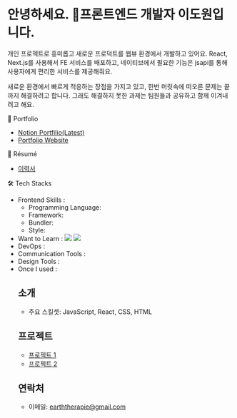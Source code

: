 
# 안녕하세요. 👋프론트엔드 개발자 이도원입니다.

개인 프로젝트로 흥미롭고 새로운 프로덕트를 웹뷰 환경에서 개발하고 있어요.
React, Next.js를 사용해서 FE 서비스를 배포하고, 네이티브에서 필요한 기능은 jsapi를 통해 사용자에게 편리한 서비스를 제공해줘요.

새로운 환경에서 빠르게 적응하는 장점을 가지고 있고, 한번 머릿속에 떠오른 문제는 끝까지 해결하려고 합니다.
그래도 해결하지 못한 과제는 팀원들과 공유하고 함께 이겨내려고 해요.

🎨 Portfolio 
<ul>
  <li><a href="#">Notion Portfilio(Latest)</a></li>
  <li><a href="http://doneandonly.github.io/myportfolio">Portfolio Website</a></li> 
</ul> 

📖 Résumé
<ul>
  <li><a href="#">이력서</a></li> 
</ul> 

🛠 Tech Stacks
<ul> 
  <li>Frontend Skills :
      <ul>
        <li>Programming Language: </li>
        <li>Framework:   </li>
        <li>Bundler:  </li>
        <li>Style:</li> 
      </ul>
  </li>
  <li>Want to Learn : <img src="https://camo.githubusercontent.com/d209ef4e15e2e594853ab8425b9a884338d3f1b8d25efbaedcdd616a2bc918b8/68747470733a2f2f696d672e736869656c64732e696f2f62616467652f4a6176615363726970742d4637444631453f7374796c653d666c61742d737175617265266c6f676f3d4a617661536372697074266c6f676f436f6c6f723d7768697465">
  <img src="https://camo.githubusercontent.com/6158bb7672032a99b9d562571a6b0e78c64b6df1ac711d6f04ff3a484464d6b5/68747470733a2f2f696d672e736869656c64732e696f2f62616467652f547970655363726970742d3331373843363f7374796c653d666c61742d737175617265266c6f676f3d54797065536372697074266c6f676f436f6c6f723d7768697465">
  </li>
  <li>DevOps : </li>
  <li>Communication Tools :</li>
  <li>Design Tools : </li>
  <li>Once I used : </li>  

## 소개 
- 주요 스킬셋: JavaScript, React, CSS, HTML

## 프로젝트
- [프로젝트 1](링크)
- [프로젝트 2](링크)

## 연락처
- 이메일: earththerapie@gmail.com



<!--
**doneandonly/doneandonly** is a ✨ _special_ ✨ repository because its `README.md` (this file) appears on your GitHub profile.

Here are some ideas to get you started:

- 🔭 I’m currently working on ...
- 🌱 I’m currently learning ...
- 👯 I’m looking to collaborate on ...
- 🤔 I’m looking for help with ...
- 💬 Ask me about ...
- 📫 How to reach me: ...
- 😄 Pronouns: ...
- ⚡ Fun fact: ...
-->


